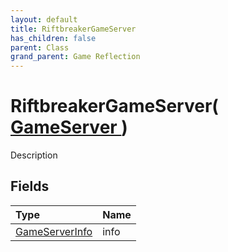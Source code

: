 ```yaml
---
layout: default
title: RiftbreakerGameServer
has_children: false
parent: Class
grand_parent: Game Reflection
---
```

# RiftbreakerGameServer( [ GameServer ](/riftbreaker-wiki/docs/game-reflection/classes/game_server/) )
Description 

## Fields

| Type | Name |
|:----------|:--------------|
| [GameServerInfo](/riftbreaker-wiki/docs/game-reflection/classes/game_server_info/) | info |

